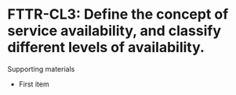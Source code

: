 # FTTR-CL3:  	Define the concept of service availability, and classify different levels of availability.	 

Supporting materials

* First item